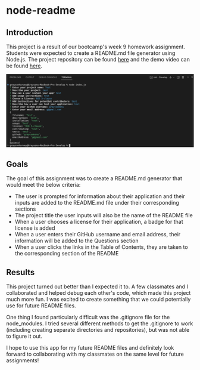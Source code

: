 # node-readme

## Introduction
This project is a result of our bootcamp's week 9 homework assignment. Students were expected to create a README.md file generator using Node.js. The project repository can be found [here](https://github.com/graycodesnu/node-readme) and the demo video can be found [here](https://drive.google.com/file/d/1St-Si8Wu9aCa9QI1vvXhKOsWRZptzbra/view).

![]('../../assets/screenshot.png)

## Goals 
The goal of this assignment was to create a README.md generator that would meet the below criteria:

+ The user is prompted for information about their application and their inputs are added to the README.md file under their corresponding sections
+ The project title the user inputs will also be the name of the README file
+ When a user chooses a license for their application, a badge for that license is added
+ When a user enters their GitHub username and email address, their information will be added to the Questions section
+ When a user clicks the links in the Table of Contents, they are taken to the corresponding section of the README

## Results 
This project turned out better than I expected it to. A few classmates and I collaborated and helped debug each other's code, which made this project much more fun. I was excited to create something that we could potentially use for future README files. 

One thing I found particularly difficult was the .gitignore file for the node_modules. I tried several different methods to get the .gitignore to work (including creating separate directories and repositories), but was not able to figure it out.

I hope to use this app for my future README files and definitely look forward to collaborating with my classmates on the same level for future assignments!